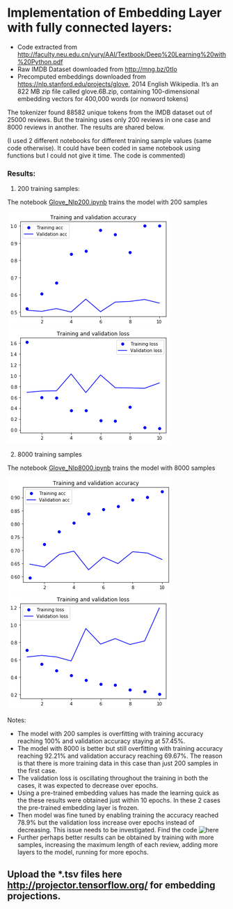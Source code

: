 
# Implementation of Embedding Layer with fully connected layers:
- Code extracted from http://faculty.neu.edu.cn/yury/AAI/Textbook/Deep%20Learning%20with%20Python.pdf
- Raw IMDB Dataset downloaded from  http://mng.bz/0tIo 
- Precomputed embeddings downloaded from https://nlp.stanford.edu/projects/glove, 2014 English Wikipedia. It’s an 822 MB zip file called glove.6B.zip, containing 100-dimensional embedding vectors for 400,000 words (or nonword tokens)

The tokenizer found 88582 unique tokens from the IMDB dataset out of 25000 reviews. But the training uses only 200 reviews in one case and 8000 reviews in another. The results are shared below.

(I used 2 different notebooks for different training sample values (same code otherwise). It could have been coded in same notebook using functions but I could not give it time. The code is commented)

### Results:

1. 200 training samples:

The notebook [Glove_Nlp200.ipynb](Glove_Nlp200.ipynb) trains the model with 200 samples 

![200 samples](nlp200acc.png)
![200 samples](nlp200loss.png)

2. 8000 training samples

The notebook [Glove_Nlp8000.ipynb](Glove_Nlp8000.ipynb) trains the model with 8000 samples 

![8000 samples](nlp8000acc.png)
![8000 samples](nlp8000loss.png)

Notes:
- The model with 200 samples is overfitting with training accuracy reaching 100% and validation accuracy staying at 57.45%.
- The model with 8000 is better but still overfitting with training accuracy reaching 92.21% and validation accuracy reaching 69.67%. The reason is that there is more training data in this case than just 200 samples in the first case.
- The validation loss is oscillating throughout the training in both the cases, it was expected to decrease over epochs.
- Using a pre-trained embedding values has made the learning quick as the these results were obtained just within 10 epochs. In these 2 cases the pre-trained embedding layer is frozen.
- Then model was fine tuned by enabling training the accuracy reached 78.9% but the validation loss increase over epochs instead of decreasing. This issue needs to be investigated. Find the code ![here](Glove_Nlp8000FineTune.ipynb)
- Further perhaps better results can be obtained by training with more samples, increasing the maximum length of each review, adding more layers to the model, running for more epochs. 

## Upload the *.tsv files here http://projector.tensorflow.org/ for embedding projections.
